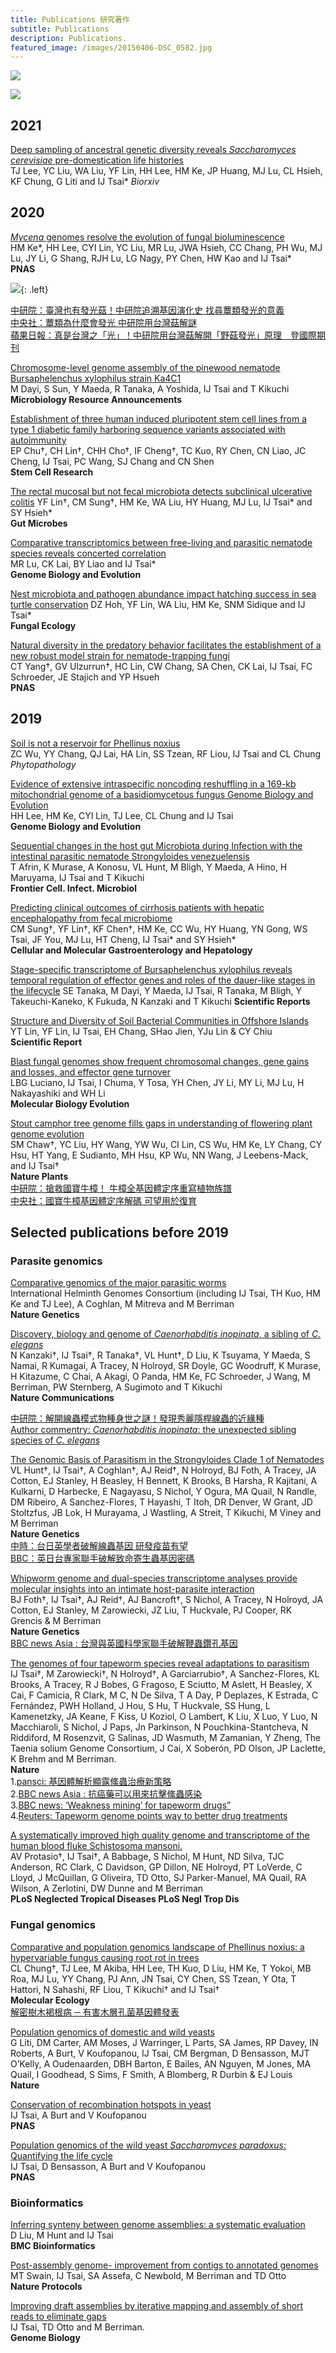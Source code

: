 ```yaml
---
title: Publications 研究著作
subtitle: Publications
description: Publications.
featured_image: /images/20150406-DSC_0582.jpg
---
```


![](/images/20150406-DSC_0582.jpg)




[![](/images/publications/googlescholaricon.png)](https://scholar.google.co.uk/citations?user=KrwB_TIAAAAJ)


## 2021

[Deep sampling of ancestral genetic diversity reveals *Saccharomyces cerevisiae* pre-domestication life histories](https://www.biorxiv.org/content/10.1101/2021.09.07.459046v1)  
TJ Lee, YC Liu, WA Liu, YF Lin, HH Lee, HM Ke, JP Huang, MJ Lu, CL Hsieh, KF Chung, G Liti and IJ Tsai\*
*Biorxiv*


## 2020

 
[*Mycena* genomes resolve the evolution of fungal bioluminescence](https://www.pnas.org/content/117/49/31267)  
HM Ke\*, HH Lee, CYI Lin, YC Liu, MR Lu, JWA Hsieh, CC Chang, PH Wu, MJ Lu, JY Li, G Shang, RJH Lu, LG Nagy, PY Chen, HW Kao and IJ Tsai\*  
**PNAS**

![](/images/mycena/49.cover-source.jpg){: .left}

[中研院：臺灣也有發光菇！中研院追溯基因演化史 找尋蕈類發光的意義](https://www.sinica.edu.tw/ch/news/6741)   
[中央社：蕈類為什麼會發光 中研院用台灣菇解謎](https://www.cna.com.tw/news/ait/202012150131.aspx)  
[蘋果日報：真是台灣之「光」！中研院用台灣菇解開「野菇發光」原理　登國際期刊](https://tw.appledaily.com/life/20201215/W4TEHGALT5F6NFYLLRCP2VFPBU/)  
   

[Chromosome-level genome assembly of the pinewood nematode Bursaphelenchus xylophilus strain Ka4C1](https://bmcgenomics.biomedcentral.com/articles/10.1186/s12864-015-2085-0)  
M Dayi, S Sun, Y Maeda, R Tanaka, A Yoshida, IJ Tsai and T Kikuchi  
**Microbiology Resource Announcements**

[Establishment of three human induced pluripotent stem cell lines from a type 1 diabetic family harboring sequence variants associated with autoimmunity](https://www.sciencedirect.com/science/article/pii/S1873506120303305)  
EP Chu†, CH Lin†, CHH Cho†, IF Cheng†, TC Kuo, RY Chen, CN Liao, JC Cheng, IJ Tsai, PC Wang, SJ Chang and CN Shen  
**Stem Cell Research**

[The rectal mucosal but not fecal microbiota detects subclinical ulcerative colitis](https://www.tandfonline.com/doi/full/10.1080/19490976.2020.1832856)
YF Lin†, CM Sung†, HM Ke, WA Liu, HY Huang, MJ Lu, IJ Tsai* and SY Hsieh*  
**Gut Microbes**

[Comparative transcriptomics between free-living and parasitic nematode species reveals concerted correlation](https://academic.oup.com/gbe/advance-article/doi/10.1093/gbe/evaa110/5848414)  
MR Lu, CK Lai, BY Liao and IJ Tsai*   
**Genome Biology and Evolution**

[Nest microbiota and pathogen abundance impact hatching success in sea turtle conservation](https://www.sciencedirect.com/science/article/pii/S1754504820300763) 
DZ Hoh, YF Lin, WA Liu, HM Ke, SNM Sidique and IJ Tsai\*  
**Fungal Ecology**

[Natural diversity in the predatory behavior facilitates the establishment of a new robust model strain for nematode-trapping fungi](https://www.pnas.org/content/117/12/6762)  
CT Yang†, GV Ulzurrun†, HC Lin, CW Chang, SA Chen, CK Lai, IJ Tsai, FC Schroeder, JE Stajich and YP Hsueh  
**PNAS**


## 2019

[Soil is not a reservoir for Phellinus noxius](https://apsjournals.apsnet.org/doi/10.1094/PHYTO-08-19-0314-R)  
ZC Wu, YY Chang, QJ Lai, HA Lin, SS Tzean, RF Liou, IJ Tsai and CL Chung   
*Phytopathology*

[Evidence of extensive intraspecific noncoding reshuffling in a 169-kb mitochondrial genome of a basidiomycetous fungus Genome Biology and Evolution](https://academic.oup.com/gbe/article/11/10/2774/5550335)  
HH Lee, HM Ke, CYI Lin, TJ Lee, CL Chung and IJ Tsai  
**Genome Biology and Evolution**

[Sequential changes in the host gut Microbiota during Infection with the intestinal parasitic nematode Strongyloides venezuelensis](https://www.frontiersin.org/articles/10.3389/fcimb.2019.00217/full)  
T Afrin, K Murase, A Konosu, VL Hunt, M Bligh, Y Maeda, A Hino, H Maruyama, IJ Tsai and T Kikuchi  
**Frontier Cell. Infect. Microbiol**  

[Predicting clinical outcomes of cirrhosis patients with hepatic encephalopathy from fecal microbiome](https://linkinghub.elsevier.com/retrieve/pii/S2352-345X(19)30047-5)  
CM Sung†, YF Lin†, KF Chen†, HM Ke, CC Wu, HY Huang, YN Gong, WS Tsai, JF You, MJ Lu, HT Cheng, IJ Tsai* and SY Hsieh*  
**Cellular and Molecular Gastroenterology and Hepatology**

[Stage-specific transcriptome of Bursaphelenchus xylophilus reveals temporal regulation of effector genes and roles of the dauer-like stages in the lifecycle](https://www.nature.com/articles/s41598-019-42570-7)
SE Tanaka, M Dayi, Y Maeda, IJ Tsai, R Tanaka, M Bligh, Y Takeuchi-Kaneko, K Fukuda, N Kanzaki and T Kikuchi 
**Scientific Reports**

[Structure and Diversity of Soil Bacterial Communities in Offshore Islands](https://www.nature.com/articles/s41598-019-41170-9)  
YT Lin, YF Lin, IJ Tsai, EH Chang, SHao Jien, YJu Lin & CY Chiu   
**Scientific Report**

[Blast fungal genomes show frequent chromosomal changes, gene gains and losses, and effector gene turnover](https://academic.oup.com/mbe/article/36/6/1148/5369728)   
LBG Luciano, IJ Tsai, I Chuma, Y Tosa, YH Chen, JY Li, MY Li, MJ Lu, H Nakayashiki and WH Li    
**Molecular Biology Evolution**

[Stout camphor tree genome fills gaps in understanding of flowering plant genome evolution](https://www.nature.com/articles/s41477-018-0337-0)  
SM Chaw†, YC Liu, HY Wang, YW Wu, CI Lin, CS Wu, HM Ke, LY Chang, CY Hsu, HT Yang, E Sudianto, MH Hsu, KP Wu, NN Wang, J Leebens-Mack, and IJ Tsai†  
**Nature Plants**   
[中研院：搶救國寶牛樟！ 牛樟全基因體定序重寫植物族譜](https://www.sinica.edu.tw/ch/news/6130)   
[中央社：國寶牛樟基因體定序解碼 可望用於復育](https://www.cna.com.tw/news/ahel/201901220217.aspx)  
    
   
   
   
   
## Selected publications before 2019


### Parasite genomics

[Comparative genomics of the major parasitic worms](https://www.nature.com/articles/s41588-018-0262-1)  
International Helminth Genomes Consortium (including IJ Tsai, TH Kuo, HM Ke and TJ Lee), A Coghlan, M Mitreva and M Berriman   
**Nature Genetics**

[Discovery, biology and genome of *Caenorhabditis inopinata*, a sibling of *C. elegans*](https://www.nature.com/articles/s41467-018-05712-5)  
N Kanzaki†, IJ Tsai†, R Tanaka†, VL Hunt†, D Liu, K Tsuyama, Y Maeda, S Namai, R Kumagai, A Tracey, N Holroyd, SR Doyle, GC Woodruff, K Murase, H Kitazume, C Chai,  A Akagi, O Panda, HM Ke, FC Schroeder, J Wang, M Berriman, PW Sternberg, A Sugimoto and T Kikuchi   
**Nature Communications**

[中研院：解開線蟲模式物種身世之謎！發現秀麗隱桿線蟲的近緣種](https://newsletter.sinica.edu.tw/%E8%A7%A3%E9%96%8B%E7%B7%9A%E8%9F%B2%E6%A8%A1%E5%BC%8F%E7%89%A9%E7%A8%AE%E8%BA%AB%E4%B8%96%E4%B9%8B%E8%AC%8E%EF%BC%81%E7%99%BC%E7%8F%BE%E7%A7%80%E9%BA%97%E9%9A%B1%E6%A1%BF%E7%B7%9A%E8%9F%B2%E7%9A%84/)  
[Author commentry: *Caenorhabditis inopinata*: the unexpected sibling species of *C. elegans*](https://natureecoevocommunity.nature.com/posts/37637-caenorhabditis-inopinata-the-unexpected-sibling-species-of-c-elegans)  
  

[The Genomic Basis of Parasitism in the Strongyloides Clade 1 of Nematodes](https://www.nature.com/articles/ng.3495)  
VL Hunt†, IJ Tsai†, A Coghlan†, AJ Reid†, N Holroyd, BJ Foth, A Tracey, JA Cotton, EJ Stanley, H Beasley, H Bennett, K Brooks, B Harsha, R Kajitani, A Kulkarni, D Harbecke, E Nagayasu, S Nichol, Y Ogura, MA Quail,  N  Randle,  DM Ribeiro, A Sanchez-Flores, T Hayashi,  T Itoh, DR Denver,  W  Grant, JD Stoltzfus, JB  Lok, H  Murayama,  J Wastling, A Streit, T Kikuchi, M Viney and M Berriman   
**Nature Genetics**    
[中時：台日英學者破解線蟲基因 研發疫苗有望](https://www.chinatimes.com/realtimenews/20160202001826-260412?chdtv)   
[BBC：英日台專家聯手破解致命寄生蟲基因密碼](https://www.bbc.com/zhongwen/trad/science/2016/02/160201_strongloydes_gene)  
  


[Whipworm genome and dual-species transcriptome analyses provide molecular insights into an intimate host-parasite interaction](https://www.nature.com/articles/ng.3010)     
BJ Foth†, IJ Tsai†, AJ Reid†, AJ Bancroft†, S Nichol, A Tracey, N Holroyd, JA Cotton, EJ Stanley, M Zarowiecki, JZ Liu, T Huckvale, PJ Cooper, RK Grencis & M Berriman    
**Nature Genetics**    
[BBC news Asia : 台灣與英國科學家聯手破解鞭蟲鑽孔基因](https://www.bbc.com/zhongwen/trad/science/2014/06/140612_whipworm_gene)


[The genomes of four tapeworm species reveal adaptations to parasitism](https://www.nature.com/articles/nature12031)    
IJ Tsai†, M Zarowiecki†, N Holroyd†, A Garciarrubio†, A Sanchez-Flores, KL Brooks, A Tracey, R J Bobes, G Fragoso, E Sciutto, M Aslett, H Beasley, X Cai, F Camicia, R Clark, M C, N De Silva, T A Day, P Deplazes, K Estrada, C Fernández, PWH Holland, J Hou, S Hu, T Huckvale, SS Hung, L Kamenetzky, JA Keane, F Kiss, U Koziol, O Lambert, K Liu, X Luo, Y Luo, N Macchiaroli, S Nichol, J Paps, Jn Parkinson, N Pouchkina-Stantcheva, N Riddiford, M Rosenzvit, G Salinas, JD Wasmuth, M Zamanian, Y Zheng, The Taenia solium Genome Consortium, J Cai, X Soberón, PD Olson, JP Laclette, K Brehm and M Berriman.     
**Nature**    
1.[pansci: 基因體解析顯露絛蟲治療新策略](https://pansci.asia/archives/38292)  
2.[BBC news Asia : 抗癌藥可以用來抗擊絛蟲感染](https://www.bbc.com/zhongwen/trad/science/2013/03/130314_tapeworm_gene)  
3.[BBC news: ‘Weakness mining’ for tapeworm drugs”](https://www.bbc.com/news/health-21767865)  
4.[Reuters: Tapeworm genome points way to better drug treatments](https://www.reuters.com/article/us-tapeworm-idUSBRE92C1I820130313)  
  


[A systematically improved high quality genome and transcriptome of the human blood fluke Schistosoma mansoni.](https://journals.plos.org/plosntds/article?id=10.1371/journal.pntd.0001455)  
AV Protasio†, IJ Tsai†, A Babbage, S Nichol, M Hunt, ND Silva, TJC Anderson, RC Clark, C Davidson, GP Dillon, NE Holroyd, PT LoVerde, C Lloyd, J McQuillan, G Oliveira, TD Otto, SJ Parker-Manuel, MA Quail, RA Wilson, A Zerlotini, DW Dunne and M Berriman  
**PLoS Neglected Tropical Diseases PLoS Negl Trop Dis**


### Fungal genomics


[Comparative and population genomics landscape of Phellinus noxius: a hypervariable fungus causing root rot in trees](https://onlinelibrary.wiley.com/doi/full/10.1111/mec.14359)   
CL Chung†, TJ Lee, M Akiba, HH Lee, TH Kuo, D Liu, HM Ke, T Yokoi, MB Roa, MJ Lu, YY Chang, PJ Ann, JN Tsai, CY Chen, SS Tzean, Y Ota, T Hattori, N Sahashi, RF Liou, T Kikuchi† and IJ Tsai†   
**Molecular Ecology**   
[解密樹木褐根病 ─ 有害木層孔菌基因體發表](http://www.ppm.ntu.edu.tw/zh/news/article/86)

[Population genomics of domestic and wild yeasts](https://www.nature.com/articles/nature07743)    
G Liti, DM Carter, AM Moses, J Warringer, L Parts, SA James, RP Davey, IN Roberts, A Burt, V Koufopanou, IJ Tsai, CM Bergman, D Bensasson, MJT O’Kelly, A Oudenaarden, DBH Barton, E Bailes, AN Nguyen, M Jones, MA Quail, I Goodhead, S Sims, F Smith, A Blomberg, R Durbin & EJ Louis    
**Nature**

[Conservation of recombination hotspots in yeast](https://www.pnas.org/content/107/17/7847)   
IJ Tsai, A Burt and V Koufopanou    
**PNAS**

[Population genomics of the wild yeast *Saccharomyces paradoxus*: Quantifying the life cycle](https://www.pnas.org/content/105/12/4957)   
IJ Tsai, D Bensasson, A Burt and V Koufopanou   
**PNAS** 



### Bioinformatics


[Inferring synteny between genome assemblies: a systematic evaluation](https://bmcbioinformatics.biomedcentral.com/articles/10.1186/s12859-018-2026-4)    
D Liu, M Hunt and IJ Tsai   
**BMC Bioinformatics**

[Post-assembly genome- improvement from contigs to annotated genomes](https://www.nature.com/articles/nprot.2012.068)    
MT Swain, IJ Tsai, SA Assefa, C Newbold, M Berriman and TD Otto    
**Nature Protocols**

[Improving draft assemblies by iterative mapping and assembly of short reads to eliminate gaps](https://genomebiology.biomedcentral.com/articles/10.1186/gb-2010-11-4-r41)    
IJ Tsai, TD Otto and M Berriman.     
**Genome Biology**


